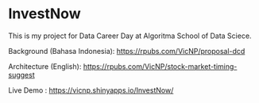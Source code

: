 # InvestNow
This is my project for Data Career Day at Algoritma School of Data Sciece.

Background (Bahasa Indonesia): https://rpubs.com/VicNP/proposal-dcd

Architecture (English): https://rpubs.com/VicNP/stock-market-timing-suggest

Live Demo : https://vicnp.shinyapps.io/InvestNow/
